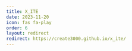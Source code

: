 ```yaml
---
title: X_ITE
date: 2023-11-20
icon: fas fa-play
order: 6
layout: redirect
redirect: https://create3000.github.io/x_ite/
---
```

